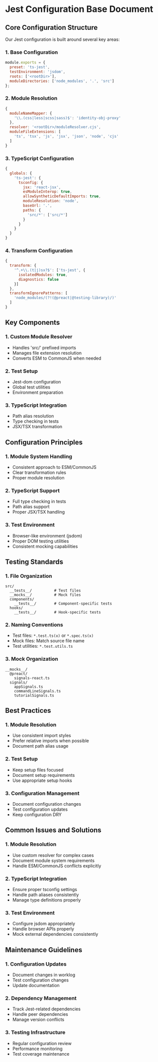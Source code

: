 # Jest Configuration Base Document

## Core Configuration Structure

Our Jest configuration is built around several key areas:

### 1. Base Configuration
```javascript
module.exports = {
  preset: 'ts-jest',
  testEnvironment: 'jsdom',
  roots: ['<rootDir>'],
  moduleDirectories: ['node_modules', '.', 'src']
};
```

### 2. Module Resolution
```javascript
{
  moduleNameMapper: {
    '\\.(css|less|scss|sass)$': 'identity-obj-proxy'
  },
  resolver: '<rootDir>/moduleResolver.cjs',
  moduleFileExtensions: [
    'ts', 'tsx', 'js', 'jsx', 'json', 'node', 'cjs'
  ]
}
```

### 3. TypeScript Configuration
```javascript
{
  globals: {
    'ts-jest': {
      tsconfig: {
        jsx: 'react-jsx',
        esModuleInterop: true,
        allowSyntheticDefaultImports: true,
        moduleResolution: 'node',
        baseUrl: '.',
        paths: {
          'src/*': ['src/*']
        }
      }
    }
  }
}
```

### 4. Transform Configuration
```javascript
{
  transform: {
    '^.+\\.(t|j)sx?$': ['ts-jest', {
      isolatedModules: true,
      diagnostics: false
    }]
  },
  transformIgnorePatterns: [
    'node_modules/(?!(@preact|@testing-library)/)'
  ]
}
```

## Key Components

### 1. Custom Module Resolver
- Handles 'src/' prefixed imports
- Manages file extension resolution
- Converts ESM to CommonJS when needed

### 2. Test Setup
- Jest-dom configuration
- Global test utilities
- Environment preparation

### 3. TypeScript Integration
- Path alias resolution
- Type checking in tests
- JSX/TSX transformation

## Configuration Principles

### 1. Module System Handling
- Consistent approach to ESM/CommonJS
- Clear transformation rules
- Proper module resolution

### 2. TypeScript Support
- Full type checking in tests
- Path alias support
- Proper JSX/TSX handling

### 3. Test Environment
- Browser-like environment (jsdom)
- Proper DOM testing utilities
- Consistent mocking capabilities

## Testing Standards

### 1. File Organization
```
src/
  __tests__/          # Test files
  __mocks__/          # Mock files
  components/
    __tests__/        # Component-specific tests
  hooks/
    __tests__/        # Hook-specific tests
```

### 2. Naming Conventions
- Test files: `*.test.ts(x)` or `*.spec.ts(x)`
- Mock files: Match source file name
- Test utilities: `*.test.utils.ts`

### 3. Mock Organization
```
__mocks__/
  @preact/
    signals-react.ts
  signals/
    appSignals.ts
    commandLineSignals.ts
    tutorialSignals.ts
```

## Best Practices

### 1. Module Resolution
- Use consistent import styles
- Prefer relative imports when possible
- Document path alias usage

### 2. Test Setup
- Keep setup files focused
- Document setup requirements
- Use appropriate setup hooks

### 3. Configuration Management
- Document configuration changes
- Test configuration updates
- Keep configuration DRY

## Common Issues and Solutions

### 1. Module Resolution
- Use custom resolver for complex cases
- Document module system requirements
- Handle ESM/CommonJS conflicts explicitly

### 2. TypeScript Integration
- Ensure proper tsconfig settings
- Handle path aliases consistently
- Manage type definitions properly

### 3. Test Environment
- Configure jsdom appropriately
- Handle browser APIs properly
- Mock external dependencies consistently

## Maintenance Guidelines

### 1. Configuration Updates
- Document changes in worklog
- Test configuration changes
- Update documentation

### 2. Dependency Management
- Track Jest-related dependencies
- Handle peer dependencies
- Manage version conflicts

### 3. Testing Infrastructure
- Regular configuration review
- Performance monitoring
- Test coverage maintenance
